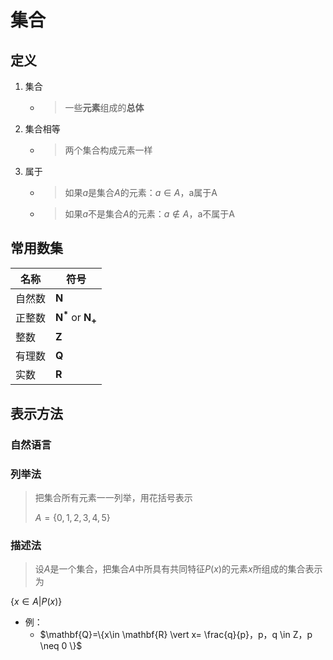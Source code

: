 # 集合

## 定义

1. 集合
   - > 一些**元素**组成的**总体**
2. 集合相等
   - > 两个集合构成元素一样
3. 属于
   - > 如果$a$是集合$A$的元素：$a\in A$，a属于A
   - > 如果$a$不是集合$A$的元素：$a\notin A$，a不属于A

## 常用数集

|名称|符号|
|-|-|
|自然数|$\mathbf{N}$|
|正整数|$\mathbf{N^*}$ or $\mathbf{N_+}$|
|整数|$\mathbf{Z}$|
|有理数|$\mathbf{Q}$|
|实数|$\mathbf{R}$|

## 表示方法

### 自然语言

### 列举法

> 把集合所有元素一一列举，用花括号表示
>
> $A=\{0, 1, 2, 3, 4, 5\}$

### 描述法

> 设$A$是一个集合，把集合$A$中所具有共同特征$P(x)$的元素$x$所组成的集合表示为

$\{x \in A \vert P(x)\}$

- 例：
  - $\mathbf{Q}=\{x\in \mathbf{R} \vert x= \frac{q}{p}，p，q \in Z，p \neq 0 \}$
